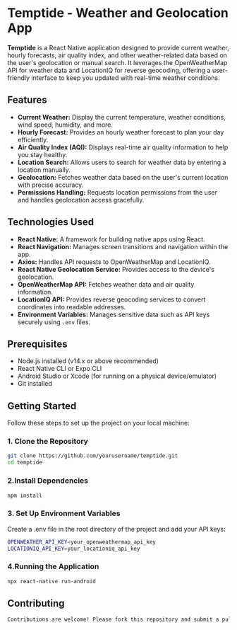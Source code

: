 # Temptide - Weather and Geolocation App

**Temptide** is a React Native application designed to provide current weather, hourly forecasts, air quality index, and other weather-related data based on the user's geolocation or manual search. It leverages the OpenWeatherMap API for weather data and LocationIQ for reverse geocoding, offering a user-friendly interface to keep you updated with real-time weather conditions.

## Features

- **Current Weather:** Display the current temperature, weather conditions, wind speed, humidity, and more.
- **Hourly Forecast:** Provides an hourly weather forecast to plan your day efficiently.
- **Air Quality Index (AQI):** Displays real-time air quality information to help you stay healthy.
- **Location Search:** Allows users to search for weather data by entering a location manually.
- **Geolocation:** Fetches weather data based on the user's current location with precise accuracy.
- **Permissions Handling:** Requests location permissions from the user and handles geolocation access gracefully.

## Technologies Used

- **React Native:** A framework for building native apps using React.
- **React Navigation:** Manages screen transitions and navigation within the app.
- **Axios:** Handles API requests to OpenWeatherMap and LocationIQ.
- **React Native Geolocation Service:** Provides access to the device's geolocation.
- **OpenWeatherMap API:** Fetches weather data and air quality information.
- **LocationIQ API:** Provides reverse geocoding services to convert coordinates into readable addresses.
- **Environment Variables:** Manages sensitive data such as API keys securely using `.env` files.

## Prerequisites

- Node.js installed (v14.x or above recommended)
- React Native CLI or Expo CLI
- Android Studio or Xcode (for running on a physical device/emulator)
- Git installed

## Getting Started

Follow these steps to set up the project on your local machine:

### 1. Clone the Repository

```bash
git clone https://github.com/yourusername/temptide.git
cd temptide
```

### 2.Install Dependencies

```bash
npm install
```

### 3. Set Up Environment Variables

Create a .env file in the root directory of the project and add your API keys:

```bash
OPENWEATHER_API_KEY=your_openweathermap_api_key
LOCATIONIQ_API_KEY=your_locationiq_api_key
```

### 4.Running the Application

```bash
npx react-native run-android
```

## Contributing

```bash
Contributions are welcome! Please fork this repository and submit a pull request with your changes.

```
